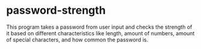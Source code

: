 # password-strength
This program takes a password from user input and checks the strength of it based on different characteristics like length, amount of numbers, amount of special characters, and how common the password is. 
